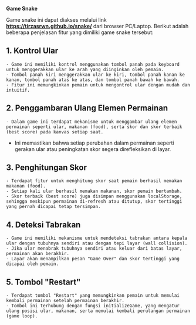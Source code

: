 **Game Snake**

Game snake ini dapat diakses melalui link **https://tirzasrwn.github.io/snake/** dari browser PC/Laptop. Berikut adalah beberapa penjelasan fitur yang dimiliki game snake tersebut:
## 1. Kontrol Ular

    - Game ini memiliki kontrol menggunakan tombol panah pada keyboard untuk menggerakkan ular ke arah yang diinginkan oleh pemain.
    - Tombol panah kiri menggerakkan ular ke kiri, tombol panah kanan ke kanan, tombol panah atas ke atas, dan tombol panah bawah ke bawah.
    - Fitur ini memungkinkan pemain untuk mengontrol ular dengan mudah dan intuitif.

## 2. Penggambaran Ulang Elemen Permainan

    - Dalam game ini terdapat mekanisme untuk menggambar ulang elemen permainan seperti ular, makanan (food), serta skor dan skor terbaik (best score) pada kanvas setiap saat.
   -  Ini memastikan bahwa setiap perubahan dalam permainan seperti gerakan ular atau peningkatan skor segera direfleksikan di layar.

## 3. Penghitungan Skor

    - Terdapat fitur untuk menghitung skor saat pemain berhasil memakan makanan (food).
    - Setiap kali ular berhasil memakan makanan, skor pemain bertambah.
    - Skor terbaik (best score) juga disimpan menggunakan localStorage, sehingga meskipun permainan di-refresh atau ditutup, skor tertinggi yang pernah dicapai tetap tersimpan.

## 4. Deteksi Tabrakan

    - Game ini memiliki mekanisme untuk mendeteksi tabrakan antara kepala ular dengan tubuhnya sendiri atau dengan tepi layar (wall collision).
    - Jika ular menabrak tubuhnya sendiri atau keluar dari batas layar, permainan akan berakhir.
    - Layar akan menampilkan pesan "Game Over" dan skor tertinggi yang dicapai oleh pemain.

## 5. Tombol "Restart"

    - Terdapat tombol "Restart" yang memungkinkan pemain untuk memulai kembali permainan setelah permainan berakhir.
    - Tombol ini terhubung dengan fungsi initializeGame, yang mengatur ulang posisi ular, makanan, serta memulai kembali perulangan permainan (game loop).
